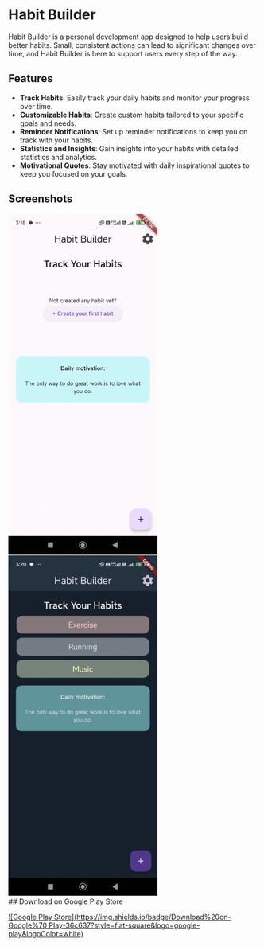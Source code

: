 # Habit Builder

Habit Builder is a personal development app designed to help users build better habits. Small, consistent actions can lead to significant changes over time, and Habit Builder is here to support users every step of the way.

## Features

- **Track Habits**: Easily track your daily habits and monitor your progress over time.
- **Customizable Habits**: Create custom habits tailored to your specific goals and needs.
- **Reminder Notifications**: Set up reminder notifications to keep you on track with your habits.
- **Statistics and Insights**: Gain insights into your habits with detailed statistics and analytics.
- **Motivational Quotes**: Stay motivated with daily inspirational quotes to keep you focused on your goals.

## Screenshots
<div style={{display:flex,flexDirection:row}}>
<img src = 'flutter_01.png' width= 300 />
<img src = 'flutter_02.png' width= 300 style={{marginLeft:100}}/>

</div>
## Download on Google Play Store



[![Google Play Store](https://img.shields.io/badge/Download%20on-Google%70 Play-36c637?style=flat-square&logo=google-play&logoColor=white)](https://play.google.com/store/apps/details?id=com.aaronrm.habitbuilder)

